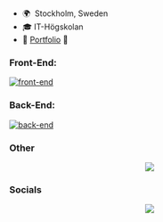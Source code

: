 * 🌍  Stockholm, Sweden
* 🎓  IT-Högskolan
* 💼  [Portfolio](https://yanru.netlify.app/) 🔗

### **Front-End:**

[![front-end](https://skillicons.dev/icons?i=html,css,sass,styledcomponents,tailwind,bootstrap,js,ts,vue,react,redux,next&perline=10)](#front-end)

### **Back-End:**

[![back-end](https://skillicons.dev/icons?i=nodejs,python,express,fastapi,firebase,mongodb,postgresql,nestjs,graphql,git,jest,docker,githubactions,sentry,azure,bash&perline=10)](#back-end)


### Other

<p align="center">
  <a href="https://skillicons.dev">
    <img src="https://skillicons.dev/icons?i=git,figma,docker," />
  </a>
</p>

### Socials

<p align="center">
  <a href="https://skillicons.dev">
    <img src="https://skillicons.dev/icons?i=linkedin," />
  </a>
</p>
